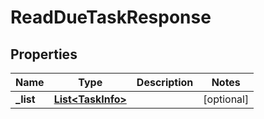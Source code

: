 

# ReadDueTaskResponse


## Properties

| Name | Type | Description | Notes |
|------------ | ------------- | ------------- | -------------|
|**_list** | [**List&lt;TaskInfo&gt;**](TaskInfo.md) |  |  [optional] |



